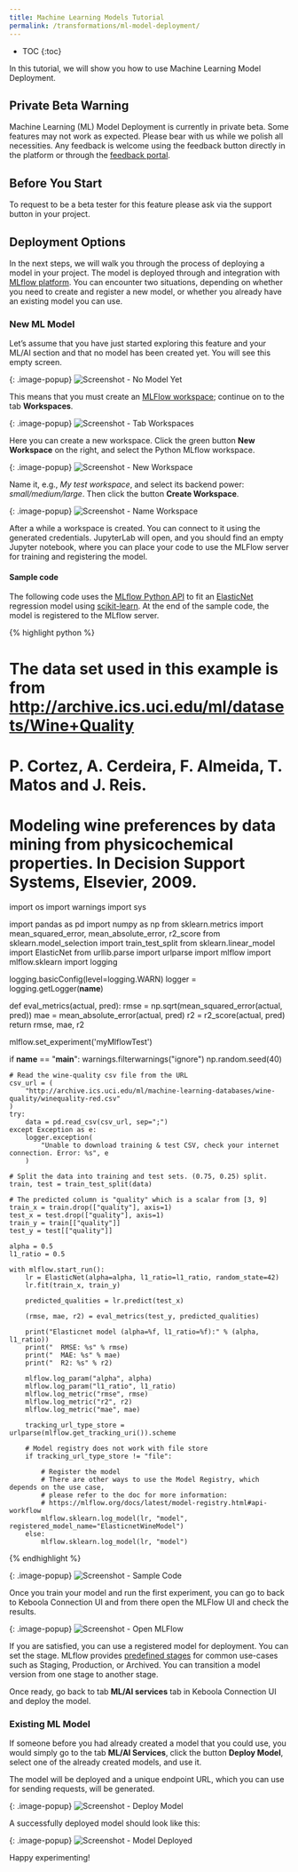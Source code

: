 ```yaml
---
title: Machine Learning Models Tutorial
permalink: /transformations/ml-model-deployment/
---
```


* TOC
{:toc}

In this tutorial, we will show you how to use Machine Learning Model Deployment.

## Private Beta Warning
Machine Learning (ML) Model Deployment is currently in private beta. Some features may not work as expected. Please bear with us 
while we polish all necessities. Any feedback is welcome using the feedback button directly in the platform or 
through the [feedback portal](https://ideas.keboola.com).

## Before You Start
To request to be a beta tester for this feature please ask via the support button in your project.

## Deployment Options
In the next steps, we will walk you through the process of deploying a model in your project. The model is 
deployed through and integration with [MLflow platform](https://mlflow.org/docs/latest/index.html). You can encounter 
two situations, depending on whether you need to create and register a new model, or whether you already have 
an existing model you can use. 

### New ML Model
Let’s assume that you have just started exploring this feature and your ML/AI section and that no model 
has been created yet. You will see this empty screen.

{: .image-popup}
![Screenshot - No Model Yet](/transformations/ml-model-deployment/01-no-model.png)

This means that you must create an [MLFlow workspace](/transformations/workspace/); continue on to the tab **Workspaces**.

{: .image-popup}
![Screenshot - Tab Workspaces](/transformations/ml-model-deployment/02-no-workspace.png)

Here you can create a new workspace. Click the green button **New Workspace** on the right, 
and select the Python MLflow workspace.

{: .image-popup}
![Screenshot - New Workspace](/transformations/ml-model-deployment/03-python-mlflow.png)

Name it, e.g., *My test workspace*, and select its backend power: *small/medium/large*. Then click the button 
**Create Workspace**.

{: .image-popup}
![Screenshot - Name Workspace](/transformations/ml-model-deployment/04-name-workspace.png)

After a while a workspace is created. You can connect to it using the generated credentials. JupyterLab will open, 
and you should find an empty Jupyter notebook, where you can place your code to use the MLFlow server for training 
and registering the model. 

#### Sample code
The following code uses the [MLflow Python API](https://mlflow.org/docs/latest/python_api/mlflow.html#module-mlflow)
to fit an [ElasticNet](https://scikit-learn.org/stable/modules/generated/sklearn.linear_model.ElasticNet.html) 
regression model using [scikit-learn](https://sklearn.org/). At the end of the sample code, the model is registered
to the MLflow server.

{% highlight python %}
# The data set used in this example is from http://archive.ics.uci.edu/ml/datasets/Wine+Quality
# P. Cortez, A. Cerdeira, F. Almeida, T. Matos and J. Reis.
# Modeling wine preferences by data mining from physicochemical properties. In Decision Support Systems, Elsevier, 2009.

import os
import warnings
import sys

import pandas as pd
import numpy as np
from sklearn.metrics import mean_squared_error, mean_absolute_error, r2_score
from sklearn.model_selection import train_test_split
from sklearn.linear_model import ElasticNet
from urllib.parse import urlparse
import mlflow
import mlflow.sklearn
import logging

logging.basicConfig(level=logging.WARN)
logger = logging.getLogger(__name__)

def eval_metrics(actual, pred):
    rmse = np.sqrt(mean_squared_error(actual, pred))
    mae = mean_absolute_error(actual, pred)
    r2 = r2_score(actual, pred)
    return rmse, mae, r2

mlflow.set_experiment('myMlflowTest')

if __name__ == "__main__":
    warnings.filterwarnings("ignore")
    np.random.seed(40)

    # Read the wine-quality csv file from the URL
    csv_url = (
        "http://archive.ics.uci.edu/ml/machine-learning-databases/wine-quality/winequality-red.csv"
    )
    try:
        data = pd.read_csv(csv_url, sep=";")
    except Exception as e:
        logger.exception(
            "Unable to download training & test CSV, check your internet connection. Error: %s", e
        )

    # Split the data into training and test sets. (0.75, 0.25) split.
    train, test = train_test_split(data)

    # The predicted column is "quality" which is a scalar from [3, 9]
    train_x = train.drop(["quality"], axis=1)
    test_x = test.drop(["quality"], axis=1)
    train_y = train[["quality"]]
    test_y = test[["quality"]]

    alpha = 0.5
    l1_ratio = 0.5

    with mlflow.start_run():
        lr = ElasticNet(alpha=alpha, l1_ratio=l1_ratio, random_state=42)
        lr.fit(train_x, train_y)

        predicted_qualities = lr.predict(test_x)

        (rmse, mae, r2) = eval_metrics(test_y, predicted_qualities)

        print("Elasticnet model (alpha=%f, l1_ratio=%f):" % (alpha, l1_ratio))
        print("  RMSE: %s" % rmse)
        print("  MAE: %s" % mae)
        print("  R2: %s" % r2)

        mlflow.log_param("alpha", alpha)
        mlflow.log_param("l1_ratio", l1_ratio)
        mlflow.log_metric("rmse", rmse)
        mlflow.log_metric("r2", r2)
        mlflow.log_metric("mae", mae)

        tracking_url_type_store = urlparse(mlflow.get_tracking_uri()).scheme

        # Model registry does not work with file store
        if tracking_url_type_store != "file":

            # Register the model
            # There are other ways to use the Model Registry, which depends on the use case,
            # please refer to the doc for more information:
            # https://mlflow.org/docs/latest/model-registry.html#api-workflow
            mlflow.sklearn.log_model(lr, "model", registered_model_name="ElasticnetWineModel")
        else:
            mlflow.sklearn.log_model(lr, "model")
{% endhighlight %}

{: .image-popup}
![Screenshot - Sample Code](/transformations/ml-model-deployment/05-sample-code.png)

Once you train your model and run the first experiment, you can go to back to Keboola Connection UI and
from there open the MLFlow UI and check the results.

{: .image-popup}
![Screenshot - Open MLFlow](/transformations/ml-model-deployment/06-open-mlflow.png)

If you are satisfied, you can use a registered model for deployment. You can set the stage. 
MLflow provides [predefined stages](https://mlflow.org/docs/latest/model-registry.html#transitioning-an-mlflow-models-stage) 
for common use-cases such as Staging, Production, or Archived. 
You can transition a model version from one stage to another stage.

Once ready, go back to tab **ML/AI services** tab in Keboola Connection UI and deploy the model. 

### Existing ML Model
If someone before you had already created a model that you could use, you would simply go to the tab 
**ML/AI Services**, click the button **Deploy Model**, select one of the already created models, and use it. 

The model will be deployed and a unique endpoint URL, which you can use for sending requests, will be generated.

{: .image-popup}
![Screenshot - Deploy Model](/transformations/ml-model-deployment/07-deploy-model.png)

A successfully deployed model should look like this: 

{: .image-popup}
![Screenshot - Model Deployed](/transformations/ml-model-deployment/08-model-deployed.png)

Happy experimenting!
